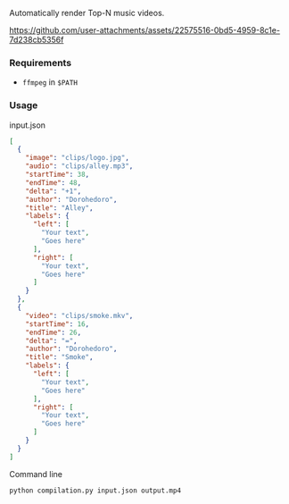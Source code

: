 Automatically render Top-N music videos.

https://github.com/user-attachments/assets/22575516-0bd5-4959-8c1e-7d238cb5356f

### Requirements

* `ffmpeg` in `$PATH`

### Usage

input.json
```json
[
  {
    "image": "clips/logo.jpg",
    "audio": "clips/alley.mp3",
    "startTime": 38,
    "endTime": 48,
    "delta": "+1",
    "author": "Dorohedoro",
    "title": "Alley",
    "labels": {
      "left": [
        "Your text",
        "Goes here"
      ],
      "right": [
        "Your text",
        "Goes here"
      ]
    }
  },
  {
    "video": "clips/smoke.mkv",
    "startTime": 16,
    "endTime": 26,
    "delta": "=",
    "author": "Dorohedoro",
    "title": "Smoke",
    "labels": {
      "left": [
        "Your text",
        "Goes here"
      ],
      "right": [
        "Your text",
        "Goes here"
      ]
    }
  }
]
```

Command line
```bash
python compilation.py input.json output.mp4
```


